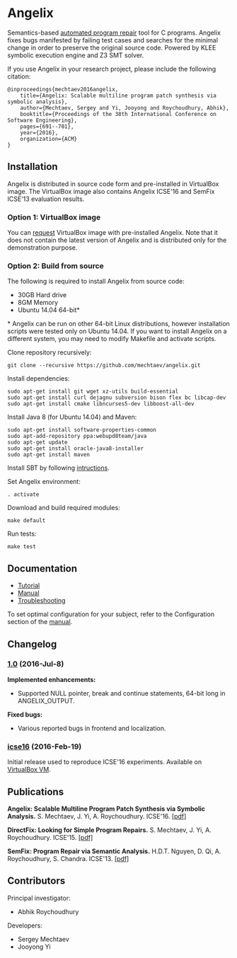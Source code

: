 # Angelix #

Semantics-based [automated program repair](http://automated-program-repair.org) tool for C programs. Angelix fixes bugs manifested by failing test cases and searches for the minimal change in order to preserve the original source code. Powered by KLEE symbolic execution engine and Z3 SMT solver.

If you use Angelix in your research project, please include the following citation:

    @inproceedings{mechtaev2016angelix,
        title={Angelix: Scalable multiline program patch synthesis via symbolic analysis},
        author={Mechtaev, Sergey and Yi, Jooyong and Roychoudhury, Abhik},
        booktitle={Proceedings of the 38th International Conference on Software Engineering},
        pages={691--701},
        year={2016},
        organization={ACM}
    }
            

## Installation ##

Angelix is distributed in source code form and pre-installed in VirtualBox image. The VirtualBox image also contains Angelix ICSE'16 and SemFix ICSE'13 evaluation results.

### Option 1: VirtualBox image ###

You can [request](https://docs.google.com/forms/d/1XoQ3AomEwd2hke7-ty8CDaQ_iH7TH3W5foO5BQWc-6o/viewform?usp=send_form) VirtualBox image with pre-installed Angelix. Note that it does not contain the latest version of Angelix and is distributed only for the demonstration purpose.

### Option 2: Build from source ###

The following is required to install Angelix from source code:

* 30GB Hard drive
* 8GM Memory
* Ubuntu 14.04 64-bit\*

\* Angelix can be run on other 64-bit Linux distributions, however installation scripts were tested only on Ubuntu 14.04. If you want to install Angelix on a different system, you may need to modify Makefile and activate scripts.

Clone repository recursively:

    git clone --recursive https://github.com/mechtaev/angelix.git

Install dependencies:

    sudo apt-get install git wget xz-utils build-essential
    sudo apt-get install curl dejagnu subversion bison flex bc libcap-dev
    sudo apt-get install cmake libncurses5-dev libboost-all-dev

Install Java 8 (for Ubuntu 14.04) and Maven:

    sudo apt-get install software-properties-common
    sudo apt-add-repository ppa:webupd8team/java
    sudo apt-get update
    sudo apt-get install oracle-java8-installer
    sudo apt-get install maven
    
Install SBT by following [intructions](http://www.scala-sbt.org/0.13/docs/Installing-sbt-on-Linux.html).

Set Angelix environment:

    . activate

Download and build required modules:

    make default
    
Run tests:

    make test

## Documentation ##

* [Tutorial](doc/Tutorial.md)
* [Manual](doc/Manual.md)
* [Troubleshooting](doc/Troubleshooting.md)

To set optimal configuration for your subject, refer to the Configuration section of the [manual](doc/Manual.md).

## Changelog

### [1.0](https://github.com/mechtaev/angelix/tree/1.0) (2016-Jul-8)

**Implemented enhancements:**

- Supported NULL pointer, break and continue statements, 64-bit long in ANGELIX_OUTPUT.

**Fixed bugs:**

- Various reported bugs in frontend and localization.

### [icse16](https://github.com/mechtaev/angelix/tree/icse16) (2016-Feb-19)

Initial release used to reproduce ICSE'16 experiments. Available on [VirtualBox VM](https://docs.google.com/forms/d/1XoQ3AomEwd2hke7-ty8CDaQ_iH7TH3W5foO5BQWc-6o/viewform?usp=send_form).

## Publications ##

**Angelix: Scalable Multiline Program Patch Synthesis via Symbolic Analysis.** S. Mechtaev, J. Yi, A. Roychoudhury. ICSE'16. [\[pdf\]](http://www.comp.nus.edu.sg/~abhik/pdf/ICSE16-angelix.pdf)

**DirectFix: Looking for Simple Program Repairs.** S. Mechtaev, J. Yi, A. Roychoudhury. ICSE'15. [\[pdf\]](https://www.comp.nus.edu.sg/~abhik/pdf/ICSE15-directfix.pdf)

**SemFix: Program Repair via Semantic Analysis.** H.D.T. Nguyen, D. Qi, A. Roychoudhury, S. Chandra. ICSE'13. [\[pdf\]](https://www.comp.nus.edu.sg/~abhik/pdf/ICSE13-SEMFIX.pdf)

## Contributors ##

Principal investigator:

* Abhik Roychoudhury

Developers:

* Sergey Mechtaev
* Jooyong Yi
